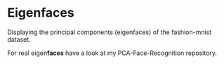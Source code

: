 # Eigenfaces
Displaying the principal components (eigenfaces) of the fashion-mnist dataset.

For real eigen**faces** have a look at my PCA-Face-Recognition repository.